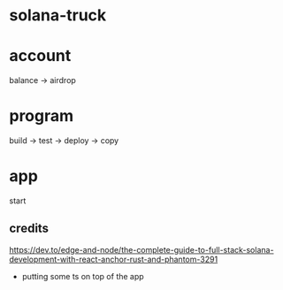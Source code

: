 # solana-truck

# account

balance -> airdrop

# program

build -> test -> deploy -> copy

# app

start

## credits

https://dev.to/edge-and-node/the-complete-guide-to-full-stack-solana-development-with-react-anchor-rust-and-phantom-3291

- putting some ts on top of the app
